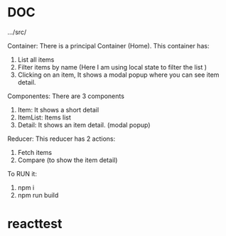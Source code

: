 # DOC 

.../src/

Container: 
There is a principal Container (Home). This container has:
   1. List all items
   2. Filter items by name (Here I am using local state to filter the list )
   3. Clicking on an item, It shows a modal popup where you can see item detail.

Componentes:
There are 3 components 
 1. Item: It shows a short detail
 2. ItemList: Items list
 3. Detail: It shows an item detail. (modal popup)

Reducer:
This reducer has 2 actions:
 1. Fetch items
 2. Compare (to show the item detail)

To RUN it:
1. npm i
2. npm run build

# reacttest
